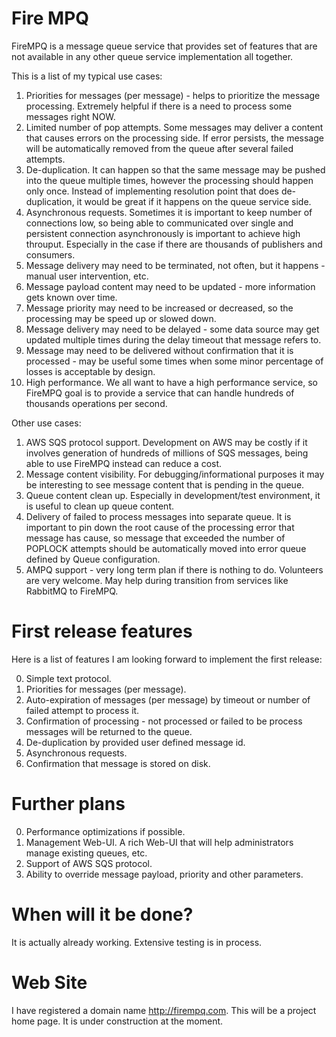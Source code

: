 # Fire MPQ

FireMPQ is a message queue service that provides set of features that are not available in any other queue service implementation all together.

This is a list of my typical use cases:

1. Priorities for messages (per message) - helps to prioritize the message processing. Extremely helpful if there is a need to process some messages right NOW.
2. Limited number of pop attempts. Some messages may deliver a content that causes errors on the processing side. If error persists, the message will be automatically removed from the queue after several failed attempts.
3. De-duplication. It can happen so that the same message may be pushed into the queue multiple times, however the processing should happen only once. Instead of implementing resolution point that does de-duplication, it would be great if it happens on the queue service side.
4. Asynchronous requests. Sometimes it is important to keep number of connections low, so being able to communicated over single and persistent connection asynchronously is important to achieve high throuput. Especially in the case if there are thousands of publishers and consumers.
5. Message delivery may need to be terminated, not often, but it happens - manual user intervention, etc.
6. Message payload content may need to be updated - more information gets known over time.
7. Message priority may need to be increased or decreased, so the processing may be speed up or slowed down.
8. Message delivery may need to be delayed - some data source may get updated multiple times during the delay timeout that message refers to.
9. Message may need to be delivered without confirmation that it is processed - may be useful some times when some minor percentage of losses is acceptable by design.
10. High performance. We all want to have a high performance service, so FireMPQ goal is to provide a service that can handle hundreds of thousands operations per second.

Other use cases:

1. AWS SQS protocol support. Development on AWS may be costly if it involves generation of hundreds of millions of SQS messages, being able to use FireMPQ instead can reduce a cost.
2. Message content visibility. For debugging/informational purposes it may be interesting to see message content that is pending in the queue.
3. Queue content clean up. Especially in development/test environment, it is useful to clean up queue content.
4. Delivery of failed to process messages into separate queue. It is important to pin down the root cause of the processing error that message has cause, so message that exceeded the number of POPLOCK attempts should be automatically moved into error queue defined by Queue configuration.
5. AMPQ support - very long term plan if there is nothing to do. Volunteers are very welcome. May help during transition from services like RabbitMQ to FireMPQ.


# First release features

Here is a list of features I am looking forward to implement the first release:

0. Simple text protocol.
1. Priorities for messages (per message).
2. Auto-expiration of messages (per message) by timeout or number of failed attempt to process it.
3. Confirmation of processing - not processed or failed to be process messages will be returned to the queue.
4. De-duplication by provided user defined message id.
5. Asynchronous requests.
6. Confirmation that message is stored on disk.

# Further plans
0. Performance optimizations if possible.
1. Management Web-UI. A rich Web-UI that will help administrators manage existing queues, etc.
2. Support of AWS SQS protocol.
3. Ability to override message payload, priority and other parameters.

# When will it be done?

It is actually already working. Extensive testing is in process.

# Web Site

I have registered a domain name http://firempq.com. This will be a project home page. It is under construction at the moment.

